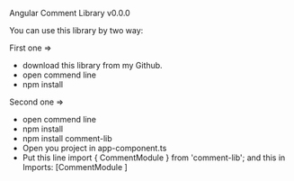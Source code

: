 Angular Comment Library v0.0.0

You can use this library by two way:

First one =>
* download this library from my Github.
* open commend line
* npm install

Second one =>
* open commend line
* npm install
* npm install comment-lib
* Open you project in app-component.ts 
* Put this line import { CommentModule } from 'comment-lib'; and this in Imports: [CommentModule ] 
